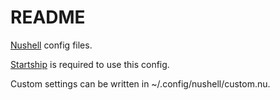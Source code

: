 # README

[Nushell](https://www.nushell.sh/) config files.

[Startship](https://starship.rs/) is required to use this config.

Custom settings can be written in ~/.config/nushell/custom.nu.
